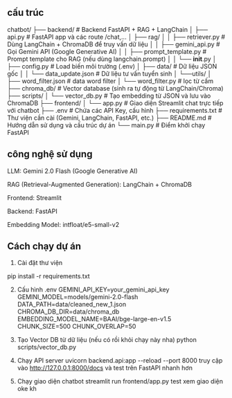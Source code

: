 ## cấu trúc
chatbot/
├── backend/                         # Backend FastAPI + RAG + LangChain
│   ├── api.py                       # FastAPI app và các route /chat,...
│   ├── rag/
│   │   ├── retriever.py             # Dùng LangChain + ChromaDB để truy vấn dữ liệu
│   │   ├── gemini_api.py            # Gọi Gemini API (Google Generative AI)
│   │   ├── prompt_template.py       # Prompt template cho RAG (nếu dùng langchain.prompt)
│   │   └── __init__.py
│   ├── config.py                    # Load biến môi trường (.env)
│   ├── data/                        # Dữ liệu JSON gốc
│   │   └── data_update.json         # Dữ liệu tư vấn tuyển sinh
│   └──utils/
│       ├── word_filter.json         # data word filter
│       └── word_filter.py           # lọc từ cấm
├── chroma_db/                       # Vector database (sinh ra tự động từ LangChain/Chroma)
├── scripts/
│   └── vector_db.py                 # Tạo embedding từ JSON và lưu vào ChromaDB
├── frontend/
│   └── app.py                       # Giao diện Streamlit chat trực tiếp với chatbot
├── .env                             # Chứa các API Key, cấu hình
├── requirements.txt                 # Thư viện cần cài (Gemini, LangChain, FastAPI, etc.)
├── README.md                        # Hướng dẫn sử dụng và cấu trúc dự án
└── main.py                          # Điểm khởi chạy FastAPI

## công nghệ sử dụng
LLM: Gemini 2.0 Flash (Google Generative AI)

RAG (Retrieval-Augmented Generation): LangChain + ChromaDB

Frontend: Streamlit 

Backend: FastAPI

Embedding Model: intfloat/e5-small-v2

## Cách chạy dự án
1. Cài đặt thư viện

pip install -r requirements.txt

2. Cấu hình .env
GEMINI_API_KEY=your_gemini_api_key
GEMINI_MODEL=models/gemini-2.0-flash
DATA_PATH=data/cleaned_new_1.json
CHROMA_DB_DIR=data/chroma_db
EMBEDDING_MODEL_NAME=BAAI/bge-large-en-v1.5
CHUNK_SIZE=500
CHUNK_OVERLAP=50

3. Tạo Vector DB từ dữ liệu (nếu có rồi khỏi chạy này nha)
python scripts/vector_db.py

4. Chạy API server
uvicorn backend.api:app --reload --port 8000
truy cập vào http://127.0.0.1:8000/docs và test trên FastAPI nhanh hơn 

5. Chạy giao diện chatbot
streamlit run frontend/app.py 
test xem giao diện oke kh 